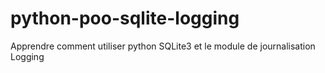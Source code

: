 # python-poo-sqlite-logging
Apprendre comment utiliser python SQLite3 et le module de journalisation Logging
